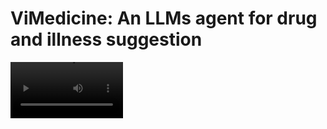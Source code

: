 # ViMedicine: An LLMs agent for drug and illness suggestion

<video src='https://github.com/user-attachments/assets/07828877-0567-40ac-b40f-0e3e37d949fd' width=180/>
Product Demonstration

## Introduction
In this project, we present a medicine agent for Vietnamese medical suggestion. 
The medicine agent can:
1. Predict illness based on patient's symptoms
2. Suggest medicine based on disease
3. Check specific medicine's suitability based on disease and patient's symptoms
4. Predict medicines' side effects or interact or violate patient's medical record

We use OpenAI GPT-3.5 model to read documents and generate medical entities, but the agent flow is not restricted to OpenAI GPT model or to Vietnamese medical domain.

> ⚠️ Notes: The full document is comming soon. 

## Install requirement
Input your chat model key in `config/.env` file.
Install via `pip`:
```bash
pip install -r <requirements.txt>
```

## Initualize Milvus server and deploy API
**Initualize milvus server and create collection**
```bash
docker-compose up -d
python setup_milvus.py
```
Notes: for the data, check out [Here](https://github.com/nmd2k/vi-medicine/releases/tag/data_v1)

**Deploy API server**
```bash
uvicorn main:app  --reload --port=<port> --workers=<n_worker>
```

## Acknowledge
This is a research project, so we do not guarantee the accuracy of the model.
Since the performance heavily depends on database (in vector store) quality, the current model precision might not meet the expectation for production use.

# Citation
```
@misc{vimedicine,
  author = {Tran Tuan Anh, Phan Quang Hung, Dung Manh Nguyen},
  title = {ViMedicine: An Vietnamese LLMs agent for drug and illness suggestion},
  year = {2023},
  publisher = {GitHub},
  journal = {GitHub repository},
  howpublished = {\url{https://github.com/nmd2k/vi-medicine/}},
}
```

**Our team:**
- Tran Tuan Anh*
- Phan Quang Hung*
- Dung Manh Nguyen*

*: Equals contribution
